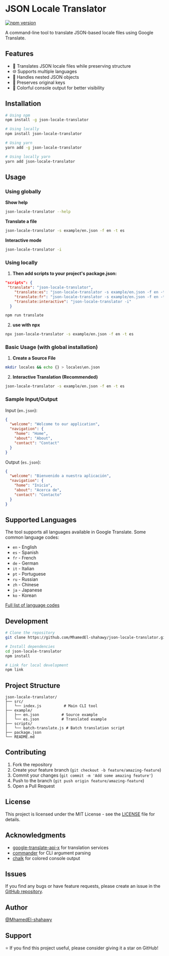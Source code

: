 # JSON Locale Translator

[![npm version](https://badge.fury.io/js/json-locale-translator.svg)](https://www.npmjs.com/package/json-locale-translator)

A command-line tool to translate JSON-based locale files using Google Translate.

## Features

- 🔄 Translates JSON locale files while preserving structure
- 🌐 Supports multiple languages
- 🎯 Handles nested JSON objects
- 💪 Preserves original keys
- 🎨 Colorful console output for better visibility

## Installation

```bash
# Using npm
npm install -g json-locale-translator

# Using locally
npm install json-locale-translator

# Using yarn
yarn add -g json-locale-translator

# Using locally yarn
yarn add json-locale-translator


```

## Usage

### Using globally

**Show help**

```bash
json-locale-translator --help
```

**Translate a file**

```bash
json-locale-translator -s example/en.json -f en -t es
```

**Interactive mode**

```bash
json-locale-translator -i
```

### Using locally

1. **Then add scripts to your project's package.json:**

```json
"scripts": {
 "translate": "json-locale-translator",
    "translate:es": "json-locale-translator -s example/en.json -f en -t es",
    "translate:fr": "json-locale-translator -s example/en.json -f en -t fr",
    "translate:interactive": "json-locale-translator -i"
  }
```

```bash
npm run translate
```

2. **use with npx**

```bash
npx json-locale-translator -s example/en.json -f en -t es
```

### Basic Usage (with global installation)

1. **Create a Source File**

```bash
mkdir locales && echo {} > locales\en.json
```

2. **Interactive Translation (Recommended)**

```bash
json-locale-translator -s example/en.json -f en -t es
```

### Sample Input/Output

Input (`en.json`):

```json
{
  "welcome": "Welcome to our application",
  "navigation": {
    "home": "Home",
    "about": "About",
    "contact": "Contact"
  }
}
```

Output (`es.json`):

```json
{
  "welcome": "Bienvenido a nuestra aplicación",
  "navigation": {
    "home": "Inicio",
    "about": "Acerca de",
    "contact": "Contacto"
  }
}
```

## Supported Languages

The tool supports all languages available in Google Translate. Some common language codes:

- `en` - English
- `es` - Spanish
- `fr` - French
- `de` - German
- `it` - Italian
- `pt` - Portuguese
- `ru` - Russian
- `zh` - Chinese
- `ja` - Japanese
- `ko` - Korean

[Full list of language codes](https://cloud.google.com/translate/docs/languages)

## Development

```bash
# Clone the repository
git clone https://github.com/MhamedEl-shahawy/json-locale-translator.git

# Install dependencies
cd json-locale-translator
npm install

# Link for local development
npm link
```

## Project Structure

```
json-locale-translator/
├── src/
│   └── index.js          # Main CLI tool
├── example/
│   ├── en.json          # Source example
│   └── es.json          # Translated example
├── scripts/
│   └── batch-translate.js # Batch translation script
├── package.json
└── README.md
```

## Contributing

1. Fork the repository
2. Create your feature branch (`git checkout -b feature/amazing-feature`)
3. Commit your changes (`git commit -m 'Add some amazing feature'`)
4. Push to the branch (`git push origin feature/amazing-feature`)
5. Open a Pull Request

## License

This project is licensed under the MIT License - see the [LICENSE](LICENSE) file for details.

## Acknowledgments

- [google-translate-api-x](https://www.npmjs.com/package/google-translate-api-x) for translation services
- [commander](https://www.npmjs.com/package/commander) for CLI argument parsing
- [chalk](https://www.npmjs.com/package/chalk) for colored console output

## Issues

If you find any bugs or have feature requests, please create an issue in the [GitHub repository](https://github.com/MhamedEl-shahawy/json-locale-translator/issues).

## Author

[@MhamedEl-shahawy](https://github.com/MhamedEl-shahawy)

## Support

⭐️ If you find this project useful, please consider giving it a star on GitHub!
